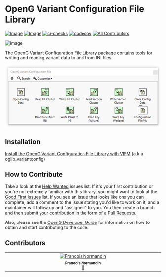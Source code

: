 # OpenG Variant Configuration File Library

[![Image](https://www.vipm.io/package/oglib_variantconfig/badge.svg?metric=installs)](https://www.vipm.io/package/oglib_variantconfig/)
[![Image](https://www.vipm.io/package/oglib_variantconfig/badge.svg?metric=stars)](https://www.vipm.io/package/oglib_variantconfig/)
[![ci-checks](https://github.com/vipm-io/OpenG-Variant-Configuration-File-Library/actions/workflows/ci.yml/badge.svg)](https://github.com/vipm-io/OpenG-Variant-Configuration-File-Library/actions/workflows/ci.yml)
[![codecov](https://codecov.io/gh/vipm-io/openg-variant-configuration-file-library/graph/badge.svg?token=GWHT13U6K1)](https://codecov.io/gh/vipm-io/openg-variant-configuration-file-library)
[![All Contributors](https://img.shields.io/github/all-contributors/vipm-io/OpenG-Variant-Configuration-File-Library?color=ee8449&style=flat-square)](#contributors)

![image](source/images/icon.png)

The OpenG Variant Configuration File Library package contains tools for writing and reading variant data to and from INI files.

![image](source/images/functions_palette.png)

## Installation

[Install the OpenG Variant Configuration File Library with VIPM](https://www.vipm.io/package/oglib_variantconfig/) (a.k.a oglib_variantconfig)

## How to Contribute

Take a look at the [Help Wanted](https://github.com/vipm-io/OpenG-Variant-Configuration-File-Library/issues?q=is%3Aissue+is%3Aopen+label%3A%22help+wanted%22) issues list. If it's your first contribution or you're not extremely familiar with this library, you might want to look at the [Good First Issues](https://github.com/vipm-io/OpenG-Variant-Configuration-File-Library/issues?q=is%3Aissue+is%3Aopen+label%3Agood+first+issue) list.  If you see an issue that looks like one you can complete, add a comment to the issue stating you'd like to work on it, and a maintainer will follow up and "assigned" to you. You then create a branch and then submit your contribution in the form of a [Pull Requests](https://github.com/vipm-io/OpenG-Variant-Configuration-File-Library/pulls).

Also, please see the [OpenG Developer Guide](https://github.com/vipm-io/OpenG-Toolkit/blob/main/docs/developer-guide.md) for information on how to obtain and start contributing to the code.

## Contributors

<!-- ALL-CONTRIBUTORS-LIST:START - Do not remove or modify this section -->
<!-- prettier-ignore-start -->
<!-- markdownlint-disable -->
<table>
  <tbody>
    <tr>
      <td align="center" valign="top" width="14.28%"><a href="https://github.com/francois-normandin"><img src="https://avatars.githubusercontent.com/u/11728548?v=4?s=100" width="100px;" alt="Francois Normandin"/><br /><sub><b>Francois Normandin</b></sub></a><br /><a href="#bug-francois-normandin" title="Bug reports">🐛</a></td>
    </tr>
  </tbody>
</table>

<!-- markdownlint-restore -->
<!-- prettier-ignore-end -->

<!-- ALL-CONTRIBUTORS-LIST:END -->
